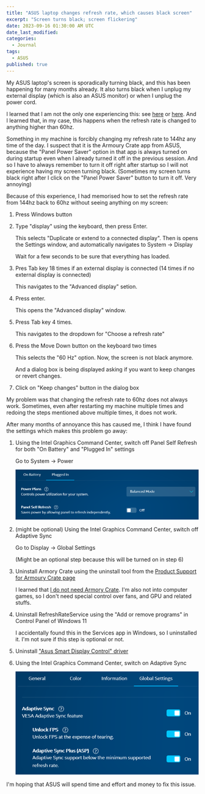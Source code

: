 ```yaml
---
title: "ASUS laptop changes refresh rate, which causes black screen"
excerpt: "Screen turns black; screen flickering"
date: 2023-09-16 01:30:00 AM UTC
date_last_modified:
categories:
  - Journal
tags: 
  - ASUS
published: true
---
```


My ASUS laptop's screen is sporadically turning black, and this has been happening for many months already. It also turns black when I unplug my external display (which is also an ASUS monitor) or when I unplug the power cord.

I learned that I am not the only one experiencing this: see [here](https://learn.microsoft.com/en-us/answers/questions/492261/refresh-rate-automatically-changes-when-unpluging) or [here](https://www.reddit.com/r/Asustuf/comments/vrr38f/how_to_turn_off_panel_power_saver_mode_permanently/).
And I learned that, in my case, this happens when the refresh rate is changed to anything higher than 60hz. 
 
<!-- 
 - ["Refresh rate Automatically changes when unpluging the charger]"(https://learn.microsoft.com/en-us/answers/questions/492261/refresh-rate-automatically-changes-when-unpluging)
 - ["How to turn off Panel Power Saver mode permanently?"](https://www.reddit.com/r/Asustuf/comments/vrr38f/how_to_turn_off_panel_power_saver_mode_permanently/) 
-->

Something in my machine is forcibly changing my refresh rate to 144hz any time of the day. I suspect that it is the Armoury Crate app from ASUS, because the "Panel Power Saver" option in that app is always turned on during startup even when I already turned it off in the previous session. And so I have to always remember to turn it off right after startup so I will not experience having my screen turning black. (Sometimes my screen turns black right after I click on the "Panel Power Saver" button to turn it off. Very annoying)

Because of this experience, I had memorised how to set the refresh rate from 144hz back to 60hz without seeing anything on my screen:

1. Press Windows button

2. Type "display" using the keyboard, then press Enter. 

   This selects "Duplicate or extend to a connected display". Then is opens the Settings window, and automatically navigates to System -> Display

   Wait for a few seconds to be sure that everything has loaded.

3. Pres Tab key 18 times if an external display is connected (14 times if no external display is connected)

   This navigates to the "Advanced display" setion.

4. Press enter.

   This opens the "Advanced display" window.

5. Press Tab key 4 times.

   This navigates to the dropdown for "Choose a refresh rate"

6. Press the Move Down button on the keyboard two times

   This selects the "60 Hz" option. Now, the screen is not black anymore.

   And a dialog box is being displayed asking if you want to keep changes or revert changes.

7. Click on "Keep changes" button in the dialog box

My problem was that changing the refresh rate to 60hz does not always work. Sometimes, even after restarting my machine multiple times and redoing the steps mentioned above multiple times, it does not work.

After many months of annoyance this has caused me, I think I have found the settings which makes this problem go away:

1. Using the Intel Graphics Command Center, switch off Panel Self Refresh for both "On Battery" and "Plugged In" settings

   Go to System -> Power

   ![Intel Graphics Command Center - Panel Self Refresh](/assets/images/2023/2023-09-16-intel-graphics-command-center-panel-self-refresh.png)

2. (might be optional) Using the Intel Graphics Command Center, switch off Adaptive Sync

   Go to Display -> Global Settings

   (Might be an optional step because this will be turned on in step 6)

3. Uninstall Armory Crate using the uninstall tool from the [Product Support for Armoury Crate page](https://www.asus.com/supportonly/armoury%20crate/helpdesk_download/)

   I learned that [I do not need Armory Crate](https://www.reddit.com/r/ASUS/comments/pq23y3/do_i_need_armoury_crate/). I'm also not into computer games, so I don't need special control over fans, and GPU and related stuffs.

4. Uninstall RefreshRateService using the "Add or remove programs" in Control Panel of Windows 11

   I accidentally found this in the Services app in Windows, so I uninstalled it. I'm not sure if this step is optional or not.

5. Uninstall ["Asus Smart Display Control" driver](https://www.quora.com/I-am-just-using-a-new-Asus-TUF-A17-but-when-I-unplug-the-charger-the-refresh-rate-changes-from-144z-to-60-Hz-How-do-I-keep-the-display-144Hz-all-the-time/answer/Andrew-12720)

6. Using the Intel Graphics Command Center, switch on Adaptive Sync

   ![Intel Graphics Command Center - Adaptive Sync](/assets/images/2023/2023-09-16-intel-graphics-command-center-adaptive-sync.png)

I'm hoping that ASUS will spend time and effort and money to fix this issue.
